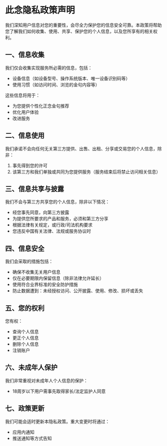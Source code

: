 # 此念隐私政策声明

我们深知用户信息对您的重要性，会尽全力保护您的信息安全可靠。本政策将帮助您了解我们如何收集、使用、共享、保护您的个人信息，以及您所享有的相关权利。

## 一、信息收集
我们仅会收集实现服务所必需的信息，包括：
- 设备信息（如设备型号、操作系统版本、唯一设备识别码等）
- 使用习惯（如访问时间、浏览的金句内容等）

这些信息将用于：
- 为您提供个性化正念金句推荐
- 优化用户体验
- 改进服务

## 二、信息使用
我们承诺不会向任何无关第三方提供、出售、出租、分享或交易您的个人信息，除非：
1. 事先得到您的许可
2. 该第三方和我们单独或共同为您提供服务（服务结束后将禁止访问相关信息）

## 三、信息共享与披露
我们不会与第三方共享您的个人信息，除非以下情况：
- 经您事先同意，向第三方披露
- 为提供您所要求的产品和服务，必须和第三方分享
- 根据法律有关规定，或行政/司法机构要求
- 您违反中国有关法律、法规或服务协议时

## 四、信息安全
我们会采取的措施包括：
- 确保不收集无关用户信息
- 仅在必要期限内保留信息（除非法律允许延长）
- 使用符合业界标准的安全防护措施
- 防止数据遭到：未经授权访问、公开披露、使用、修改、损坏或丢失

## 五、您的权利
您有权：
- 查询个人信息
- 更正个人信息
- 删除个人信息
- 注销账户

## 六、未成年人保护
我们非常重视对未成年人个人信息的保护：
- 18周岁以下用户需事先取得家长/法定监护人同意

## 七、政策更新
我们可能会适时更新本隐私政策。重大变更时将通过：
- 应用内通知
- 推送通知等方式告知